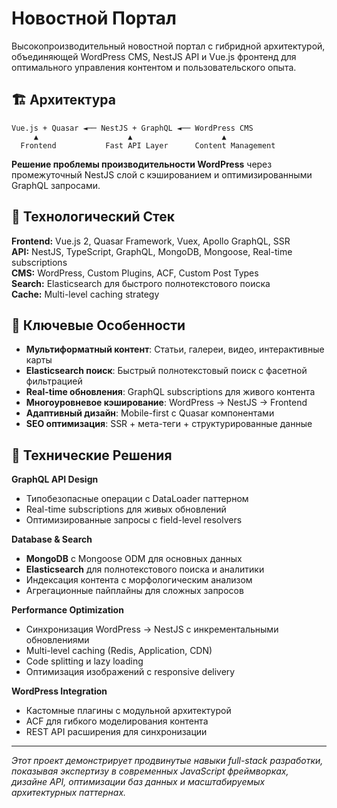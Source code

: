 # Новостной Портал

Высокопроизводительный новостной портал с гибридной архитектурой, объединяющей WordPress CMS, NestJS API и Vue.js фронтенд для оптимального управления контентом и пользовательского опыта.

## 🏗️ Архитектура

```
Vue.js + Quasar ◄── NestJS + GraphQL ◄── WordPress CMS
     ▲                    ▲                    ▲
  Frontend           Fast API Layer      Content Management
```

**Решение проблемы производительности WordPress** через промежуточный NestJS слой с кэшированием и оптимизированными GraphQL запросами.

## 🚀 Технологический Стек

**Frontend:** Vue.js 2, Quasar Framework, Vuex, Apollo GraphQL, SSR  
**API:** NestJS, TypeScript, GraphQL, MongoDB, Mongoose, Real-time subscriptions  
**CMS:** WordPress, Custom Plugins, ACF, Custom Post Types  
**Search:** Elasticsearch для быстрого полнотекстового поиска  
**Cache:** Multi-level caching strategy

## 🎯 Ключевые Особенности

- **Мультиформатный контент**: Статьи, галереи, видео, интерактивные карты
- **Elasticsearch поиск**: Быстрый полнотекстовый поиск с фасетной фильтрацией
- **Real-time обновления**: GraphQL subscriptions для живого контента
- **Многоуровневое кэширование**: WordPress → NestJS → Frontend
- **Адаптивный дизайн**: Mobile-first с Quasar компонентами
- **SEO оптимизация**: SSR + мета-теги + структурированные данные

## 🔧 Технические Решения

**GraphQL API Design**
- Типобезопасные операции с DataLoader паттерном
- Real-time subscriptions для живых обновлений
- Оптимизированные запросы с field-level resolvers

**Database & Search**
- **MongoDB** с Mongoose ODM для основных данных
- **Elasticsearch** для полнотекстового поиска и аналитики
- Индексация контента с морфологическим анализом
- Агрегационные пайплайны для сложных запросов

**Performance Optimization**
- Синхронизация WordPress → NestJS с инкрементальными обновлениями
- Multi-level caching (Redis, Application, CDN)
- Code splitting и lazy loading
- Оптимизация изображений с responsive delivery

**WordPress Integration**
- Кастомные плагины с модульной архитектурой
- ACF для гибкого моделирования контента
- REST API расширения для синхронизации

---

*Этот проект демонстрирует продвинутые навыки full-stack разработки, показывая экспертизу в современных JavaScript фреймворках, дизайне API, оптимизации баз данных и масштабируемых архитектурных паттернах.*